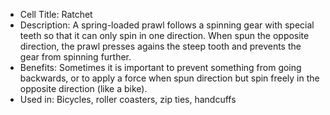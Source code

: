 - Cell Title: Ratchet
- Description: A spring-loaded prawl follows a spinning gear with special teeth so that it can only spin in one direction. When spun the opposite direction, the prawl presses agains the steep tooth and prevents the gear from spinning further.
- Benefits: Sometimes it is important to prevent something from going backwards, or to apply a force when spun direction but spin freely in the opposite direction (like a bike).
- Used in: Bicycles, roller coasters, zip ties, handcuffs
